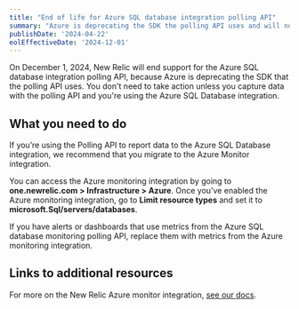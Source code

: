 ```yaml
---
title: "End of life for Azure SQL database integration polling API"
summary: "Azure is deprecating the SDK the polling API uses and will no longer be providing critical updates to this API, creating security concerns moving forward."
publishDate: '2024-04-22'
eolEffectiveDate: '2024-12-01'
---
```


On December 1, 2024, New Relic will end support for the Azure SQL database integration polling API, because Azure is deprecating the SDK that the polling API uses. You don't need to take action unless you capture data with the polling API and you're using the Azure SQL Database integration.  

## What you need to do

If you’re using the Polling API to report data to the Azure SQL Database integration, we recommend that you migrate to the Azure Monitor integration. 

You can access the Azure monitoring integration by going to **one.newrelic.com > Infrastructure > Azure**. Once you’ve enabled the Azure monitoring integration, go to **Limit resource types** and set it to **microsoft.Sql/servers/databases**.

If you have alerts or dashboards that use metrics from the Azure SQL database monitoring polling API, replace them with metrics from the Azure monitoring integration.

## Links to additional resources

For more on the New Relic Azure monitor integration, [see our docs](https://docs.newrelic.com/docs/infrastructure/microsoft-azure-integrations/azure-integrations-list/azure-monitor/).

